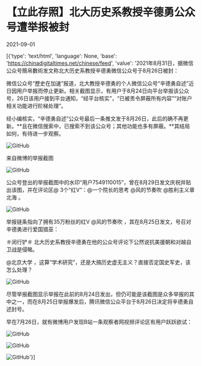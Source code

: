 # 【立此存照】北大历史系教授辛德勇公众号遭举报被封

2021-09-01

[{'type': 'text/html', 'language': None, 'base': 'https://chinadigitaltimes.net/chinese/feed', 'value': '2021年8月31日，据微信公众号簡帛數術发文称北大历史系教授辛德勇微信公众号于8月26日被封：



微信公众号“歷史在加速”报道，北大教授辛德勇的个人微信公众号“辛德勇自述”近日因用户举报而停止更新。相关截图显示，有用户于8月24日向平台举报该公众号，26日该用户接到平台通知，“经平台核实”，“已被责令屏蔽所有内容”“对账户相关功能进行阶梯处理”。

经小编核实，“辛德勇自述”公众号最后一条推文发于8月26日，此后的确不再更新。**且在微信搜索中，已搜索不到该公众号；其他功能也多有屏蔽。**其结局如何，有待进一步观察。



![GitHub](https://chinadigitaltimes.net/chinese/files/2021/09/image-1630530755319.png)

来自微博的举报截图



![GitHub](https://chinadigitaltimes.net/chinese/files/2021/09/image-1630531007852.png)

公众号登出的举报截图中的水印“用户7549110015”，曾在8月29日发文庆祝并贴出该图，并在评论区@ 3个“红V”：@一个院长的思考 @风的节奏吹 @胜利主义章北海 。

![GitHub](https://chinadigitaltimes.net/chinese/files/2021/09/用户7549110015.png)

举报链条指向了拥有35万粉丝的红V @风的节奏吹 ，其在8月25日发文，号召对辛德勇进行爱国猎巫：



＃闵行铲＃ 北大历史系教授辛德勇在他的公众号评论下公然说抗美援朝和对越自卫战是侵略。

@北京大学 ，这算“学术研究”，还是大搞历史虚无主义？直接否定国史军史，该怎么处理？ 



![GitHub](https://chinadigitaltimes.net/chinese/files/2021/09/风吹的节奏.png)

尽管举报截图显示举报在此前的8月24日发出，但仍可能是该截图是众多举报的其中之一，而在8月25日举报爆发后，腾讯微信公众平台于8月26日决定将辛德勇自述封号。

早在7月26日，就有微博用户发现B站一条观察者网视频评论区有用户跃跃欲试：

![GitHub](https://chinadigitaltimes.net/chinese/files/2021/09/捕获1.png)

![GitHub](https://chinadigitaltimes.net/chinese/files/2021/09/006oFx5bly1gsug4q6ga6j30u01t00zs.jpg)

![GitHub](https://chinadigitaltimes.net/chinese/files/2021/09/006oFx5bly1gsug4qrd76j30m808hmxq.jpg)'}]